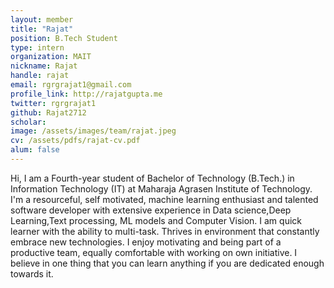 ```yaml
---
layout: member
title: "Rajat"
position: B.Tech Student
type: intern
organization: MAIT
nickname: Rajat
handle: rajat
email: rgrgrajat1@gmail.com
profile_link: http://rajatgupta.me
twitter: rgrgrajat1
github: Rajat2712
scholar: 
image: /assets/images/team/rajat.jpeg
cv: /assets/pdfs/rajat-cv.pdf
alum: false
---
```

Hi, I am a Fourth-year student of Bachelor of Technology (B.Tech.) in Information Technology (IT) at Maharaja Agrasen Institute of Technology. I'm a resourceful, self motivated, machine learning enthusiast and talented software developer with extensive experience in Data science,Deep Learning,Text processing, ML models and Computer Vision. I am quick learner with the ability to multi-task. Thrives in environment that constantly embrace new technologies. I enjoy motivating and being part of a productive team, equally comfortable with working on own initiative. I believe in one thing that you can learn anything if you are dedicated enough towards it.
